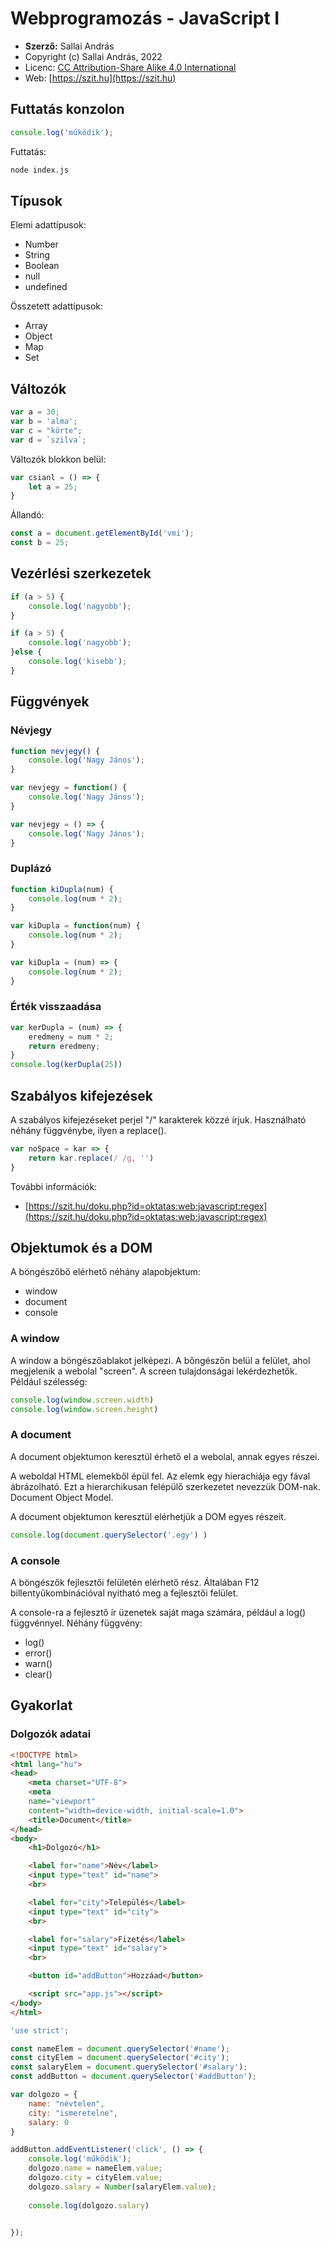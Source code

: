 # Webprogramozás - JavaScript I

* **Szerző:** Sallai András
* Copyright (c) Sallai András, 2022
* Licenc: [CC Attribution-Share Alike 4.0 International](https://creativecommons.org/licenses/by-sa/4.0/)
* Web: [https://szit.hu](https://szit.hu)

## Futtatás konzolon

```javascript
console.log('működik');
```

Futtatás:

```bash
node index.js
```

## Típusok

Elemi adattípusok:

* Number
* String
* Boolean
* null
* undefined

Összetett adattípusok:

* Array
* Object
* Map
* Set

## Változók

```javascript
var a = 30;
var b = 'alma';
var c = "körte";
var d = `szilva`;
```

Változók blokkon belül:

```javascript
var csianl = () => {
    let a = 25;
}
```

Állandó:

```javascript
const a = document.getElementById('vmi');
const b = 25;
```

## Vezérlési szerkezetek

```javascript
if (a > 5) {
    console.log('nagyobb');
}
```

```javascript
if (a > 5) {
    console.log('nagyobb');
}else {
    console.log('kisebb');
}
```

## Függvények

### Névjegy

```javascript
function nevjegy() {
    console.log('Nagy János');
}
```

```javascript
var nevjegy = function() {
    console.log('Nagy János');
}
```

```javascript
var nevjegy = () => {
    console.log('Nagy János');
}
```

### Duplázó

```javascript
function kiDupla(num) {
    console.log(num * 2);
}
```

```javascript
var kiDupla = function(num) {
    console.log(num * 2);
}
```

```javascript
var kiDupla = (num) => {
    console.log(num * 2);
}
```

### Érték visszaadása

```javascript
var kerDupla = (num) => {
    eredmeny = num * 2;
    return eredmeny;
}
console.log(kerDupla(25))
```

## Szabályos kifejezések

A szabályos kifejezéseket perjel
"/" karakterek közzé írjuk.
Használható néhány függvénybe,
ilyen a replace().

```javascript
var noSpace = kar => {
    return kar.replace(/ /g, '')
}
```

További információk:

* [https://szit.hu/doku.php?id=oktatas:web:javascript:regex](https://szit.hu/doku.php?id=oktatas:web:javascript:regex)

## Objektumok és a DOM

A böngészőbő elérhető néhány alapobjektum:

* window
* document
* console

### A window

A window a böngészőablakot jelképezi.
A bőngészőn belül a felület, ahol megjelenik
a webolal "screen". A screen tulajdonságai
lekérdezhetők. Például szélesség:

```javascript
console.log(window.screen.width)
console.log(window.screen.height)
```

### A document

A document objektumon keresztül érhető
el a webolal, annak egyes részei.

A weboldal HTML elemekből épül fel.
Az elemk egy hierachiája egy fával
ábrázolható. Ezt a hierarchikusan
felépülő szerkezetet nevezzük
DOM-nak. Document Object Model.

A document objektumon keresztül elérhetjük
a DOM egyes részeit.

```javascript
console.log(document.querySelector('.egy') )
```

### A console

A böngészők fejlesztői felületén elérhető
rész. Általában F12 billentyűkombinációval
nyitható meg a fejlesztői felület.

A console-ra a fejlesztő ír üzenetek
saját maga számára, például a log() 
függvénnyel. Néhány függvény:

* log()
* error()
* warn()
* clear()

## Gyakorlat

### Dolgozók adatai

```html
<!DOCTYPE html>
<html lang="hu">
<head>
    <meta charset="UTF-8">    
    <meta 
    name="viewport" 
    content="width=device-width, initial-scale=1.0">
    <title>Document</title>
</head>
<body>
    <h1>Dolgozó</h1>

    <label for="name">Név</label>
    <input type="text" id="name">
    <br>

    <label for="city">Település</label>
    <input type="text" id="city">
    <br>

    <label for="salary">Fizetés</label>
    <input type="text" id="salary">
    <br>

    <button id="addButton">Hozzáad</button>

    <script src="app.js"></script>
</body>
</html>
```

```javascript
'use strict';

const nameElem = document.querySelector('#name');
const cityElem = document.querySelector('#city');
const salaryElem = document.querySelector('#salary');
const addButton = document.querySelector('#addButton');

var dolgozo = {
    name: "névtelen",
    city: "ismeretelne",
    salary: 0
}

addButton.addEventListener('click', () => {
    console.log('működik');
    dolgozo.name = nameElem.value;
    dolgozo.city = cityElem.value;
    dolgozo.salary = Number(salaryElem.value);
    
    console.log(dolgozo.salary)

    
});
```
